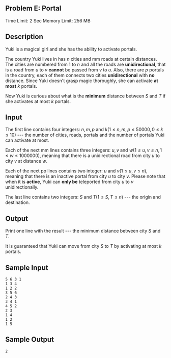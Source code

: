## Problem E: Portal

Time Limit: 2 Sec Memory Limit: 256 MB

## Description

Yuki is a magical girl and she has the ability to activate portals.

The country Yuki lives in has $n$ cities and mm roads at certain distances. The cities are numbered from $1$ to $n$ and all the roads are **unidirectional**, that is a road from $u$ to $v$ **cannot** be passed from $v$ to $u$. Also, there are $p$ portals in the country, each of them connects two cities **unidirectional** with **no** distance. Since Yuki doesn't grasp magic thoroughly, she can activate **at most** $k$ portals.

Now Yuki is curious about what is the **minimum** distance between $S$ and $T$ if she activates at most $k$ portals.

## Input

The first line contains four integers: $n, m, p$ and $k(1≤n,m,p≤50 000,0≤k≤10)$ --- the number of cities, roads, portals and the number of portals Yuki can activate at most.

Each of the next mm lines contains three integers: $u, v$ and $w(1≤u,v≤n,1≤w≤1000000)$, meaning that there is a unidirectional road from city $u$ to city $v$ at distance $w$.

Each of the next pp lines contains two integer: $u$ and $v(1≤u, v≤n)$, meaning that there is an inactive portal from city $u$ to city $v$. Please note that when it is **active**, Yuki can **only be** teleported from city $u$ to $v$ unidirectionally.

The last line contains two integers: $S$ and $T(1≤S,T≤n)$ --- the origin and destination.

## Output

Print one line with the result --- the minimum distance between city $S$ and $T$.

It is guaranteed that Yuki can move from city $S$ to $T$ by activating at most $k$ portals.

## Sample Input

```
5 6 3 1
1 3 4
1 2 2
3 5 6
2 4 3
3 4 1
4 5 2
2 3
1 4
1 2
1 5
```

## Sample Output

```
2
```
